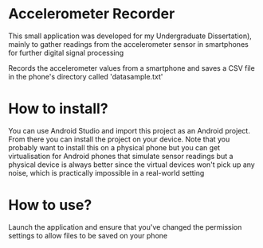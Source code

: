 # Accelerometer Recorder
This small application was developed for my Undergraduate Dissertation), mainly to gather readings from the accelerometer sensor in smartphones for further digital signal processing

Records the accelerometer values from a smartphone and saves a CSV file in the phone's directory called 'datasample.txt'

# How to install?
You can use Android Studio and import this project as an Android project. From there you can install the project on your device. Note that you probably want to install this on a physical phone but you can get virtualisation for Android phones that simulate sensor readings but a physical device is always better since the virtual devices won't pick up any noise, which is practically impossible in a real-world setting

# How to use?
Launch the application and ensure that you've changed the permission settings to allow files to be saved on your phone
